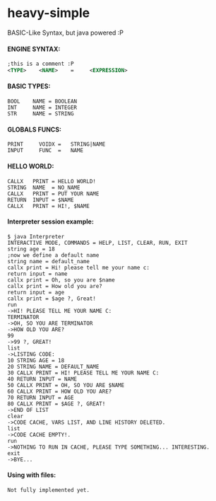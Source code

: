 # heavy-simple
BASIC-Like Syntax, but java powered :P
#### ENGINE SYNTAX:
```xml
;this is a comment :P
<TYPE>	  <NAME>	=	  <EXPRESSION>
```

#### BASIC TYPES:
```
BOOL    NAME = BOOLEAN				    
INT     NAME = INTEGER
STR     NAME = STRING
```
#### GLOBALS FUNCS:
```
PRINT	  VOIDX	=	STRING|NAME
INPUT	  FUNC	=	NAME
```
#### HELLO WORLD:
```
CALLX   PRINT = HELLO WORLD!
STRING  NAME  = NO_NAME
CALLX   PRINT = PUT YOUR NAME
RETURN  INPUT = $NAME
CALLX   PRINT = HI!, $NAME
```
#### Interpreter session example:
```
$ java Interpreter 
INTERACTIVE MODE, COMMANDS = HELP, LIST, CLEAR, RUN, EXIT
string age = 18
;now we define a default name
string name = default_name
callx print = Hi! please tell me your name c:
return input = name
callx print = Oh, so you are $name
callx print = How old you are?
return input = age
callx print = $age ?, Great!  
run
->HI! PLEASE TELL ME YOUR NAME C:
TERMINATOR
->OH, SO YOU ARE TERMINATOR
->HOW OLD YOU ARE?
99
->99 ?, GREAT!
list
->LISTING CODE:
10 STRING AGE = 18
20 STRING NAME = DEFAULT_NAME
30 CALLX PRINT = HI! PLEASE TELL ME YOUR NAME C:
40 RETURN INPUT = NAME
50 CALLX PRINT = OH, SO YOU ARE $NAME
60 CALLX PRINT = HOW OLD YOU ARE?
70 RETURN INPUT = AGE
80 CALLX PRINT = $AGE ?, GREAT!
->END OF LIST
clear
->CODE CACHE, VARS LIST, AND LINE HISTORY DELETED.
list
->CODE CACHE EMPTY!.
run 
->NOTHING TO RUN IN CACHE, PLEASE TYPE SOMETHING... INTERESTING.
exit
->BYE...

```
#### Using with files:
```
Not fully implemented yet.
```
